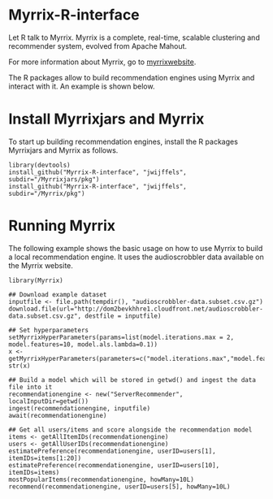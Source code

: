 Myrrix-R-interface
==================

Let R talk to Myrrix. Myrrix is a complete, real-time, scalable clustering and recommender system, evolved from Apache Mahout.

For more information about Myrrix, go to [myrrixwebsite](http://myrrix.com "http://myrrix.com").

The R packages allow to build recommendation engines using Myrrix and interact with it.
An example is shown below.

# Install Myrrixjars and Myrrix
To start up building recommendation engines, install the R packages Myrrixjars and Myrrix as follows.

    library(devtools)
    install_github("Myrrix-R-interface", "jwijffels", subdir="/Myrrixjars/pkg")
    install_github("Myrrix-R-interface", "jwijffels", subdir="/Myrrix/pkg")

# Running Myrrix
The following example shows the basic usage on how to use Myrrix to build a local recommendation engine.
It uses the audioscrobbler data available on the Myrrix website.

    library(Myrrix)
    
    ## Download example dataset
    inputfile <- file.path(tempdir(), "audioscrobbler-data.subset.csv.gz")
    download.file(url="http://dom2bevkhhre1.cloudfront.net/audioscrobbler-data.subset.csv.gz", destfile = inputfile)
    
    ## Set hyperparameters
    setMyrrixHyperParameters(params=list(model.iterations.max = 2, model.features=10, model.als.lambda=0.1))
    x <- getMyrrixHyperParameters(parameters=c("model.iterations.max","model.features","model.als.lambda"))
    str(x)
    
    ## Build a model which will be stored in getwd() and ingest the data file into it
    recommendationengine <- new("ServerRecommender", localInputDir=getwd())
    ingest(recommendationengine, inputfile)
    await(recommendationengine)
    
    ## Get all users/items and score alongside the recommendation model
    items <- getAllItemIDs(recommendationengine)
    users <- getAllUserIDs(recommendationengine)
    estimatePreference(recommendationengine, userID=users[1], itemIDs=items[1:20])
    estimatePreference(recommendationengine, userID=users[10], itemIDs=items)
    mostPopularItems(recommendationengine, howMany=10L)
    recommend(recommendationengine, userID=users[5], howMany=10L)
